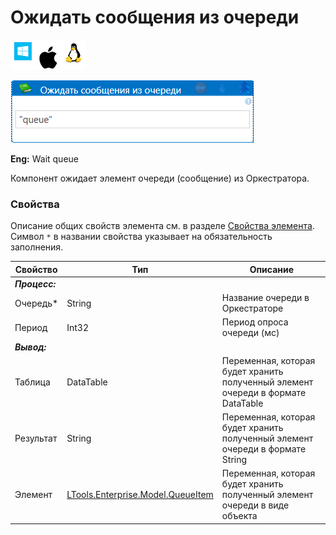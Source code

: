 # Ожидать сообщения из очереди

![](<../../../../.gitbook/assets/image (100) (1) (1) (1) (1) (1) (1) (1) (1) (8).png>)

![](<../../../../.gitbook/assets/ожидать сообщения из очереди.png>)

**Eng:** Wait queue

Компонент ожидает элемент очереди (сообщение) из Оркестратора.

### Свойства
Описание общих свойств элемента см. в разделе [Свойства элемента](https://docs.primo-rpa.ru/primo-rpa/primo-studio/process/elements#svoistva-elementa).\
Символ `*` в названии свойства указывает на обязательность заполнения.

| Свойство      | Тип                                                                                                                                      | Описание                                                                         |
| ------------- | ---------------------------------------------------------------------------------------------------------------------------------------- | -------------------------------------------------------------------------------- |
| _**Процесс:**_ |                                                                                                                                          |                                                                                  |
| Очередь\*     | String                                                                                                                                   | Название очереди в Оркестраторе                                                  |
| Период        | Int32                                                                                                                                    | Период опроса очереди (мс)                                                       |
| _**Вывод:**_   |                                                                                                                                          |                                                                                  |
| Таблица       | DataTable                                                                                                                                | Переменная, которая будет хранить полученный элемент очереди в формате DataTable |
| Результат     | String                                                                                                                                   | Переменная, которая будет хранить полученный элемент очереди в формате String    |
| Элемент       | [LTools.Enterprise.Model.QueueItem](https://docs.primo-rpa.ru/primo-rpa/g\_elements/osnovnye-elementy/orkestrator/els\_queues/datatypes) | Переменная, которая будет хранить полученный элемент очереди в виде объекта      |
